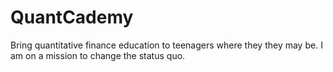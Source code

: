 # QuantCademy
Bring quantitative finance education to teenagers where they they may be. I am on a mission to change the status quo.
